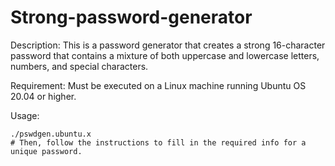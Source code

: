 # Strong-password-generator
Description: This is a password generator that creates a strong 16-character password that contains a mixture of both uppercase and lowercase letters, numbers, and special characters.

Requirement: Must be executed on a Linux machine running Ubuntu OS 20.04 or higher. 

Usage: 

    ./pswdgen.ubuntu.x
    # Then, follow the instructions to fill in the required info for a unique password.

